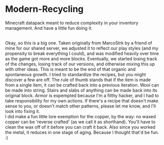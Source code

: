 # Modern-Recycling
Minecraft datapack meant to reduce complexity in your inventory management. And have a little fun doing it.<br><br>

Okay, so this is a big one. Taken originally from  MarcoStrk by a friend of mine for our shared server, we adjusted it to reflect our play styles (and my propensity to break everything I could), and was modified heavily over time as the game got more and more blocks. Eventually, we started losing track of the changes, losing track of our versions, and otherwise mixing this up with other ideas. This is meant to be the end of that organic and spontaneous growth. I tried to standardize the recipes, but you might discover a few are off. The rule of thumb stands that if the item is made from a single item, it can be crafted back into a previous iteration. Wool can be made into string. Stairs and slabs of anything can be made back into its original block. Armor is expempted because I'm a filthy hacker, and I had to take responsibility for my own actions. If there's a recipe that doesn't make sense to you, or doesn't match other patterns, please let me know, and I'll look into fixing it.<br>
I did make a fun little lore exemption for the copper, by the way: no waxed copper can be 'reverse crafted' (as we call it as shorthand). You'll have to clean the wax off of it before you can craft it back. Also since you worked the metal, it reduces in one stage of aging. Because I thought that'd be fun. :)

